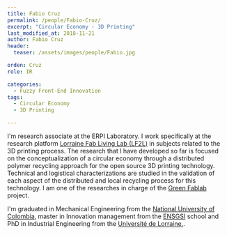 ```yaml
---
title: Fabio Cruz
permalink: /people/Fabio-Cruz/
excerpt: "Circular Economy - 3D Printing"
last_modified_at: 2018-11-21
author: Fabio Cruz
header:
  teaser: /assets/images/people/Fabio.jpg

orden: Cruz
role: IR

categories:
  - Fuzzy Front-End Innovation
tags:
  - Circular Economy
  - 3D Printing

---
```



I'm research associate at the ERPI Laboratory.
I work specifically at the research platform [Lorraine Fab Living Lab (LF2L)](http://lf2l.fr/) in subjects related to the 3D printing process.
The research that I have developed so far is focused on the conceptualization of a circular economy through a distributed polymer recycling approach for the open source 3D printing technology.
Technical and logistical characterizations are studied in the validation of each aspect of the distributed and local recycling process for this technology.
I am one of the researches in charge of the [Green Fablab](/projects/green-fablab/) project.

I'm graduated in Mechanical Engineering from the  [National University of Colombia](http://unal.edu.co/), master in Innovation management from the [ENSGSI](https://www.ensgsi.univ-lorraine.fr/) school and PhD in Industrial Engineering from the [Université de Lorraine.](https://www.univ-lorraine.fr/). 






